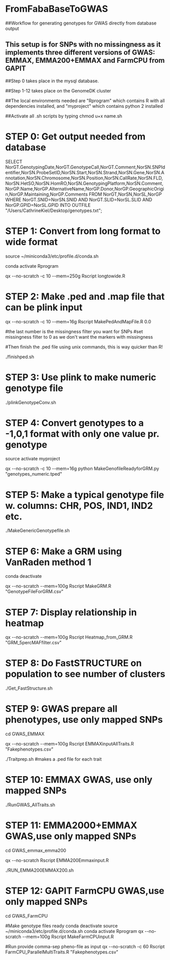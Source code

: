 # FromFabaBaseToGWAS

##Workflow for generating genotypes for GWAS directly from database output
## This setup is for SNPs with no missingness as it implements three different versions of GWAS: EMMAX, EMMA200+EMMAX and FarmCPU from GAPIT

##Step 0 takes place in the mysql database.

##Step 1-12 takes place on the GenomeDK cluster

##The local environments needed are "Rprogram" which contains R with all dependencies installed, and "myproject" which contains python 2 installed

##Activate all .sh scripts by typing chmod u+x name.sh 

# STEP 0: Get output needed from database				       
SELECT NorGT.GenotypingDate,NorGT.GenotypeCall,NorGT.Comment,NorSN.SNPIdentifier,NorSN.ProbeSetID,NorSN.Start,NorSN.Strand,NorSN.Gene,NorSN.Annotation,NorSN.Chromosome,NorSN.Position,NorSN.CallRate,NorSN.FLD,NorSN.HetSO,NorSN.HomRO,NorSN.GenotypingPlatform,NorSN.Comment,NorGP.Name,NorGP.AlternativeName,NorGP.Donor,NorGP.GeographicOrigin,NorGP.Maintaining,NorGP.Comments
FROM NorGT,NorSN,NorSL,NorGP
WHERE NorGT.SNID=NorSN.SNID
AND NorGT.SLID=NorSL.SLID
AND NorGP.GPID=NorSL.GPID
INTO OUTFILE "/Users/CathrineKiel/Desktop/genotypes.txt";


# STEP 1: Convert from long format to wide format

source ~/miniconda3/etc/profile.d/conda.sh

conda activate Rprogram

qx --no-scratch -c 10 --mem=250g Rscript longtowide.R 


# STEP 2: Make .ped and .map file that can be plink input

qx --no-scratch -c 10 --mem=16g Rscript MakePedAndMapFile.R 0.0 

#the last number is the missingness filter you want for SNPs
#set missingness filter to 0 as we don't want the markers with missingness 

#Then finish the .ped file using unix commands, this is way quicker than R!

./finishped.sh


# STEP 3: Use plink to make numeric genotype file 

./plinkGenotypeConv.sh


# STEP 4: Convert genotypes to a -1,0,1 format with only one value pr. genotype   	

source activate myproject

qx --no-scratch -c 10 --mem=16g python MakeGenofileReadyforGRM.py  "genotypes_numeric.tped"


# STEP 5: Make a typical genotype file w. columns: CHR, POS, IND1, IND2 etc.		             

./MakeGenericGenotypefile.sh


# STEP 6: Make a GRM using VanRaden method 1 

conda deactivate

qx --no-scratch --mem=100g Rscript MakeGRM.R "GenotypeFileForGRM.csv"

# STEP 7: Display relationship in heatmap		

qx --no-scratch --mem=100g Rscript Heatmap_from_GRM.R "GRM_5percMAFfilter.csv"


# STEP 8: Do FastSTRUCTURE on population to see number of clusters

./Get_FastStructure.sh

# STEP 9: GWAS prepare all phenotypes, use only mapped SNPs

cd GWAS_EMMAX

qx --no-scratch --mem=100g Rscript EMMAXinputAllTraits.R "Fakephenotypes.csv"

./Traitprep.sh #makes a .ped file for each trait

# STEP 10: EMMAX GWAS, use only mapped SNPs

./RunGWAS_AllTraits.sh   

# STEP 11: EMMA2000+EMMAX GWAS,use only mapped SNPs

cd GWAS_emmax_emma200

qx --no-scratch Rscript EMMA200Emmaxinput.R

./RUN_EMMA200EMMAX200.sh

# STEP 12: GAPIT FarmCPU GWAS,use only mapped SNPs

cd GWAS_FarmCPU

#Make genotype files ready
conda deactivate 
source ~/miniconda3/etc/profile.d/conda.sh
conda activate Rprogram
qx --no-scratch --mem=100g Rscript MakeFarmCPUinput.R 

#Run provide comma-sep pheno-file as input
qx --no-scratch -c 60 Rscript FarmCPU_ParallelMultiTraits.R "Fakephenotypes.csv"

